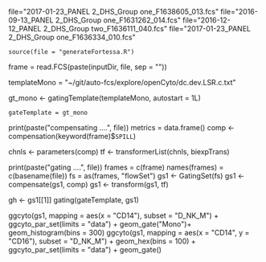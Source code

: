 file="2017-01-23_PANEL 2_DHS_Group one_F1638605_013.fcs"
file="2016-09-13_PANEL 2_DHS_Group one_F1631262_014.fcs"
file="2016-12-12_PANEL 2_DHS_Group two_F1636111_040.fcs"
file="2017-01-23_PANEL 2_DHS_Group one_F1636334_010.fcs"


    source(file = "generateFortessa.R")

frame = read.FCS(paste(inputDir, file, sep = ""))

templateMono = "~/git/auto-fcs/explore/openCyto/dc.dev.LSR.c.txt"

gt_mono <-
  gatingTemplate(templateMono, autostart = 1L)

    gateTemplate = gt_mono
    
print(paste("compensating ....", file))
metrics = data.frame()
comp <- compensation(keyword(frame)$`SPILL`)

chnls <- parameters(comp)
tf <- transformerList(chnls, biexpTrans)

print(paste("gating ....", file))
frames = c(frame)
names(frames) = c(basename(file))
fs =  as(frames, "flowSet")
gs1 <- GatingSet(fs)
gs1 <- compensate(gs1, comp)
gs1 <- transform(gs1, tf)

gh <- gs1[[1]]
gating(gateTemplate, gs1)


ggcyto(gs1,
       mapping = aes(x = "CD14"),
       subset = "D_NK_M") + ggcyto_par_set(limits = "data") + geom_gate("Mono")+ geom_histogram(bins = 300) 
 ggcyto(gs1,
              mapping = aes(x = "CD14", y = "CD16"),
              subset = "D_NK_M") +
    geom_hex(bins = 100) + ggcyto_par_set(limits = "data") + geom_gate()
  
 